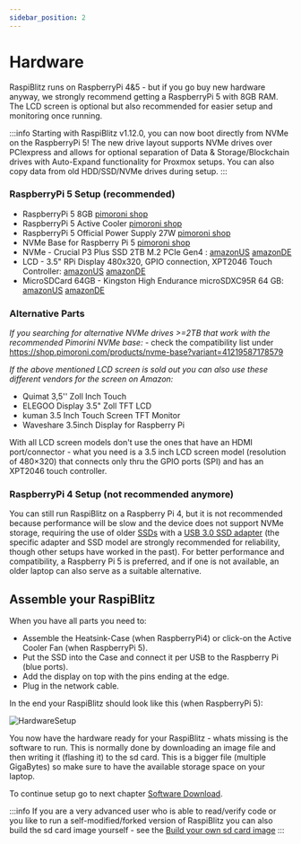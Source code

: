 ```yaml
---
sidebar_position: 2
---
```


# Hardware

RaspiBlitz runs on RaspberryPi 4&5 - but if you go buy new hardware anyway, we strongly recommend getting a RaspberryPi 5 with 8GB RAM. The LCD screen is optional but also recommended for easier setup and monitoring once running.

:::info
Starting with RaspiBlitz v1.12.0, you can now boot directly from NVMe on the RaspberryPi 5! The new drive layout supports NVMe drives over PCIexpress and allows for optional separation of Data & Storage/Blockchain drives with Auto-Expand functionality for Proxmox setups. You can also copy data from old HDD/SSD/NVMe drives during setup.
:::

### RaspberryPi 5 Setup (recommended)

- RaspberryPi 5 8GB [pimoroni shop](https://shop.pimoroni.com/products/raspberry-pi-5?variant=41044580171859)
- RaspberryPi 5 Active Cooler [pimoroni shop](https://shop.pimoroni.com/products/raspberry-pi-5-active-cooler)
- RaspberryPi 5 Official Power Supply 27W [pimoroni shop](https://shop.pimoroni.com/products/raspberry-pi-27w-usb-c-power-supply)
- NVMe Base for Raspberry Pi 5 [pimoroni shop](https://shop.pimoroni.com/products/nvme-base?variant=41219587178579)
- NVMe - Crucial P3 Plus SSD 2TB M.2 PCIe Gen4 : [amazonUS](https://www.amazon.com/Crucial-Plus-PCIe-NAND-5000MB/dp/B0B25ML2FH) [amazonDE](https://www.amazon.de/dp/B0BYW8FLKN)
- LCD - 3.5" RPi Display 480x320, GPIO connection, XPT2046 Touch Controller: [amazonUS](https://www.amazon.com/Hosyond-480x320-Screen-Display-Raspberry/dp/B0BJDTL9J3) [amazonDE](https://www.amazon.de/Elegoo-Display-Monitor-Raspberry-Schnittstelle/dp/B01JRUH0CY)
- MicroSDCard 64GB - Kingston High Endurance microSDXC95R 64 GB: [amazonUS](https://www.amazon.com/Kingston-Endurance-64GB-Performance-SDCE/dp/B07PM2VX4F) [amazonDE](https://www.amazon.de/dp/B07PM2VX4F)

### Alternative Parts

_If you searching for alternative NVMe drives >=2TB that work with the recommended Pimorini NVMe base:_ - check the compatibility list under https://shop.pimoroni.com/products/nvme-base?variant=41219587178579

_If the above mentioned LCD screen is sold out you can also use these different vendors for the screen on Amazon:_

- Quimat 3,5'' Zoll Inch Touch
- ELEGOO Display 3.5" Zoll TFT LCD
- kuman 3.5 Inch Touch Screen TFT Monitor
- Waveshare 3.5inch Display for Raspberry Pi

With all LCD screen models don't use the ones that have an HDMI port/connector - what you need is a 3.5 inch LCD screen model (resolution of 480×320) that connects only thru the GPIO ports (SPI) and has an XPT2046 touch controller.

### RaspberryPi 4 Setup (not recommended anymore)

You can still run RaspiBlitz on a Raspberry Pi 4, but it is not recommended because performance will be slow and the device does not support NVMe storage, requiring the use of older [SSDs](https://geni.us/raspiblitz-1000gb-san) with a [USB 3.0 SSD adapter](https://geni.us/raspiblitz-ssd-case) (the specific adapter and SSD model are strongly recommended for reliability, though other setups have worked in the past). For better performance and compatibility, a Raspberry Pi 5 is preferred, and if one is not available, an older laptop can also serve as a suitable alternative.

## Assemble your RaspiBlitz

When you have all parts you need to:

- Assemble the Heatsink-Case (when RaspberryPi4) or click-on the Active Cooler Fan (when RaspberryPi 5).
- Put the SSD into the Case and connect it per USB to the Raspberry Pi (blue ports).
- Add the display on top with the pins ending at the edge.
- Plug in the network cable.

In the end your RaspiBlitz should look like this (when RaspberryPi 5):

![HardwareSetup](../../static/img/hardwaresetup.jpeg)

You now have the hardware ready for your RaspiBlitz - whats missing is the software to run. This is normally done by downloading an image file and then writing it (flashing it) to the sd card. This is a bigger file (multiple GigaBytes) so make sure to have the available storage space on your laptop.

To continue setup go to next chapter [Software Download](./software-setup/1_download.md).

:::info
If you are a very advanced user who is able to read/verify code or you like to run a self-modified/forked version of RaspiBlitz you can also build the sd card image yourself - see the [Build your own sd card image](../faq/dev.md#what-is-the-process-of-creating-a-new-sd-card-image-release)
:::
